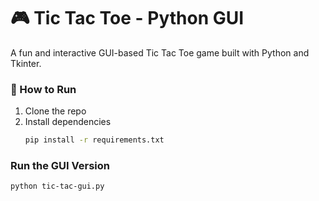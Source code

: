 # 🎮 Tic Tac Toe - Python GUI

A fun and interactive GUI-based Tic Tac Toe game built with Python and Tkinter.


### 🚀 How to Run
1. Clone the repo  
2. Install dependencies  
   ```bash
   pip install -r requirements.txt
   
### Run the GUI Version
   ```bash
   python tic-tac-gui.py
   

